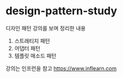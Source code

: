 # design-pattern-study
디자인 패턴 강의를 보며 정리한 내용

1. 스트래티지 패턴
2. 어댑터 패턴
3. 템플릿 매소드 패턴

강의는 인프런을 참고
https://www.inflearn.com 

